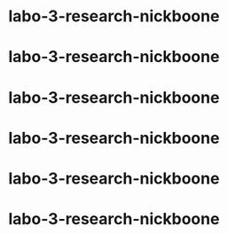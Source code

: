 # labo-3-research-nickboone
# labo-3-research-nickboone
# labo-3-research-nickboone
# labo-3-research-nickboone
# labo-3-research-nickboone
# labo-3-research-nickboone
